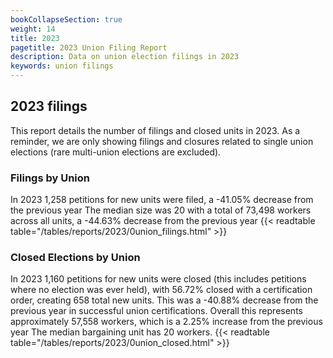 ```yaml
---
bookCollapseSection: true
weight: 14
title: 2023
pagetitle: 2023 Union Filing Report
description: Data on union election filings in 2023
keywords: union filings
---
```


## 2023 filings

This report details the number of filings and closed units in 2023. As a reminder, we are only showing filings and closures related to single union elections (rare multi-union elections are excluded).

### Filings by Union
In 2023 1,258 petitions for new units were filed, a -41.05% decrease from the previous year The median size was 20 with a total of 73,498 workers across all units, a -44.63% decrease from the previous year
{{< readtable table="/tables/reports/2023/0union_filings.html" >}}

### Closed Elections by Union
In 2023 1,160 petitions for new units were closed (this includes petitions where no election was ever held), with 56.72% closed with a certification order, creating 658 total new units. This was a -40.88% decrease from the previous year in successful union certifications. Overall this represents approximately 57,558 workers, which is a 2.25% increase from the previous year The median bargaining unit has 20 workers.
{{< readtable table="/tables/reports/2023/0union_closed.html" >}}
